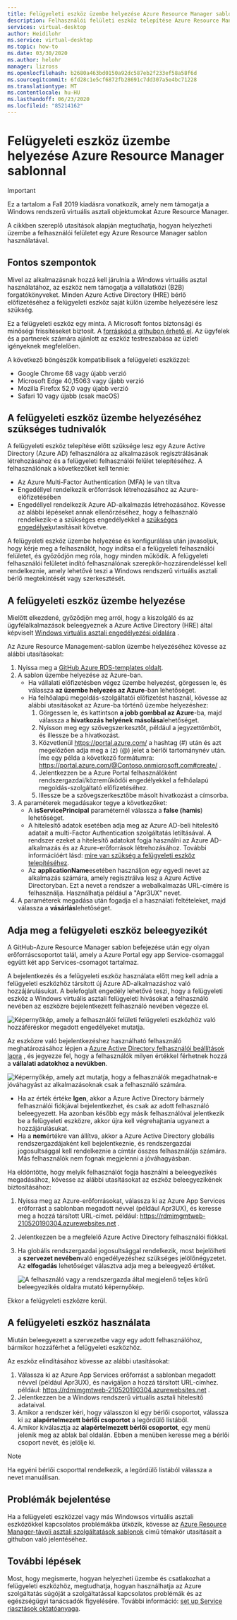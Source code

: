 ```yaml
---
title: Felügyeleti eszköz üzembe helyezése Azure Resource Manager sablonnal – Azure
description: Felhasználói felületi eszköz telepítése Azure Resource Manager sablonnal a Windows rendszerű virtuális asztali erőforrások kezeléséhez.
services: virtual-desktop
author: Heidilohr
ms.service: virtual-desktop
ms.topic: how-to
ms.date: 03/30/2020
ms.author: helohr
manager: lizross
ms.openlocfilehash: b2680a463bd0150a92dc587eb2f233ef58a58f6d
ms.sourcegitcommit: 6fd28c1e5cf6872fb28691c7dd307a5e4bc71228
ms.translationtype: MT
ms.contentlocale: hu-HU
ms.lasthandoff: 06/23/2020
ms.locfileid: "85214162"
---
```

# <a name="deploy-a-management-tool-with-an-azure-resource-manager-template"></a>Felügyeleti eszköz üzembe helyezése Azure Resource Manager sablonnal

>[!IMPORTANT]
>Ez a tartalom a Fall 2019 kiadásra vonatkozik, amely nem támogatja a Windows rendszerű virtuális asztali objektumokat Azure Resource Manager.

A cikkben szereplő utasítások alapján megtudhatja, hogyan helyezheti üzembe a felhasználói felületet egy Azure Resource Manager sablon használatával.

## <a name="important-considerations"></a>Fontos szempontok

Mivel az alkalmazásnak hozzá kell járulnia a Windows virtuális asztal használatához, az eszköz nem támogatja a vállalatközi (B2B) forgatókönyveket. Minden Azure Active Directory (HRE) bérlő előfizetéséhez a felügyeleti eszköz saját külön üzembe helyezésére lesz szükség.

Ez a felügyeleti eszköz egy minta. A Microsoft fontos biztonsági és minőségi frissítéseket biztosít. A [forráskód a githubon érhető el](https://github.com/Azure/RDS-Templates/tree/master/wvd-templates/wvd-management-ux/deploy). Az ügyfelek és a partnerek számára ajánlott az eszköz testreszabása az üzleti igényeknek megfelelően.

A következő böngészők kompatibilisek a felügyeleti eszközzel:
- Google Chrome 68 vagy újabb verzió
- Microsoft Edge 40,15063 vagy újabb verzió
- Mozilla Firefox 52,0 vagy újabb verzió
- Safari 10 vagy újabb (csak macOS)

## <a name="what-you-need-to-deploy-the-management-tool"></a>A felügyeleti eszköz üzembe helyezéséhez szükséges tudnivalók

A felügyeleti eszköz telepítése előtt szüksége lesz egy Azure Active Directory (Azure AD) felhasználóra az alkalmazások regisztrálásának létrehozásához és a felügyeleti felhasználói felület telepítéséhez. A felhasználónak a következőket kell tennie:

- Az Azure Multi-Factor Authentication (MFA) le van tiltva
- Engedéllyel rendelkezik erőforrások létrehozásához az Azure-előfizetésében
- Engedéllyel rendelkezik Azure AD-alkalmazás létrehozásához. Kövesse az alábbi lépéseket annak ellenőrzéséhez, hogy a felhasználó rendelkezik-e a szükséges engedélyekkel a [szükséges engedélyek](../../active-directory/develop/howto-create-service-principal-portal.md#required-permissions)utasításait követve.

A felügyeleti eszköz üzembe helyezése és konfigurálása után javasoljuk, hogy kérje meg a felhasználót, hogy indítsa el a felügyeleti felhasználói felületet, és győződjön meg róla, hogy minden működik. A felügyeleti felhasználói felületet indító felhasználónak szerepkör-hozzárendeléssel kell rendelkeznie, amely lehetővé teszi a Windows rendszerű virtuális asztali bérlő megtekintését vagy szerkesztését.

## <a name="deploy-the-management-tool"></a>A felügyeleti eszköz üzembe helyezése

Mielőtt elkezdené, győződjön meg arról, hogy a kiszolgáló és az ügyfélalkalmazások beleegyeznek a Azure Active Directory (HRE) által képviselt [Windows virtuális asztali engedélyezési oldalára](https://rdweb.wvd.microsoft.com) .

Az Azure Resource Management-sablon üzembe helyezéséhez kövesse az alábbi utasításokat:

1. Nyissa meg a [GitHub Azure RDS-templates oldalt](https://github.com/Azure/RDS-Templates/tree/master/wvd-templates/wvd-management-ux/deploy).
2. A sablon üzembe helyezése az Azure-ban.
    - Ha vállalati előfizetésben végez üzembe helyezést, görgessen le, és válassza **az üzembe helyezés az Azure**-ban lehetőséget.
    - Ha felhőalapú megoldás-szolgáltatói előfizetést használ, kövesse az alábbi utasításokat az Azure-ba történő üzembe helyezéshez:
        1. Görgessen le, és kattintson **a jobb gombbal az Azure**-ba, majd válassza a **hivatkozás helyének másolása**lehetőséget.
        2. Nyisson meg egy szövegszerkesztőt, például a jegyzettömböt, és illessze be a hivatkozást.
        3. Közvetlenül <https://portal.azure.com/> a hashtag (#) után és azt megelőzően adja meg a (z) (@) jelet a bérlői tartománynév után. Íme egy példa a következő formátumra: <https://portal.azure.com/@Contoso.onmicrosoft.com#create/> .
        4. Jelentkezzen be a Azure Portal felhasználóként rendszergazdai/közreműködői engedélyekkel a felhőalapú megoldás-szolgáltató előfizetéséhez.
        5. Illessze be a szövegszerkesztőbe másolt hivatkozást a címsorba.
3. A paraméterek megadásakor tegye a következőket:
    - A **isServicePrincipal** paraméternél válassza a **false (hamis**) lehetőséget.
    - A hitelesítő adatok esetében adja meg az Azure AD-beli hitelesítő adatait a multi-Factor Authentication szolgáltatás letiltásával. A rendszer ezeket a hitelesítő adatokat fogja használni az Azure AD-alkalmazás és az Azure-erőforrások létrehozásához. További információért lásd: [mire van szükség a felügyeleti eszköz telepítéséhez](#what-you-need-to-deploy-the-management-tool).
    - Az **applicationName**esetében használjon egy egyedi nevet az alkalmazás számára, amely regisztrálva lesz a Azure Active Directoryban. Ezt a nevet a rendszer a webalkalmazás URL-címére is felhasználja. Használhatja például a "Apr3UX" nevet.
4. A paraméterek megadása után fogadja el a használati feltételeket, majd válassza a **vásárlás**lehetőséget.

## <a name="provide-consent-for-the-management-tool"></a>Adja meg a felügyeleti eszköz beleegyezikét

A GitHub-Azure Resource Manager sablon befejezése után egy olyan erőforráscsoportot talál, amely a Azure Portal egy app Service-csomaggal együtt két app Services-csomagot tartalmaz.

A bejelentkezés és a felügyeleti eszköz használata előtt meg kell adnia a felügyeleti eszközhöz társított új Azure AD-alkalmazáshoz való hozzájárulásukat. A belefoglalt engedély lehetővé teszi, hogy a felügyeleti eszköz a Windows virtuális asztali felügyeleti hívásokat a felhasználó nevében az eszközre bejelentkezett felhasználó nevében végezze el.

![Képernyőkép, amely a felhasználói felületi felügyeleti eszközhöz való hozzáféréskor megadott engedélyeket mutatja.](../media/management-ui-delegated-permissions.png)

Az eszközre való bejelentkezéshez használható felhasználó meghatározásához lépjen a [Azure Active Directory felhasználói beállítások lapra](https://portal.azure.com/#blade/Microsoft_AAD_IAM/StartboardApplicationsMenuBlade/UserSettings/menuId/) , és jegyezze fel, hogy a felhasználók milyen értékkel férhetnek hozzá a **vállalati adatokhoz a nevükben**.

![Képernyőkép, amely azt mutatja, hogy a felhasználók megadhatnak-e jóváhagyást az alkalmazásoknak csak a felhasználó számára.](../media/management-ui-user-consent-allowed.png)

- Ha az érték értéke **Igen**, akkor a Azure Active Directory bármely felhasználói fiókjával bejelentkezhet, és csak az adott felhasználó beleegyezett. Ha azonban később egy másik felhasználóval jelentkezik be a felügyeleti eszközre, akkor újra kell végrehajtania ugyanezt a hozzájárulásukat.
- Ha a **nem**értékre van állítva, akkor a Azure Active Directory globális rendszergazdájaként kell bejelentkeznie, és rendszergazdai jogosultsággal kell rendelkeznie a címtár összes felhasználója számára. Más felhasználók nem fognak megjelenni a jóváhagyásban.


Ha eldöntötte, hogy melyik felhasználót fogja használni a beleegyezikés megadásához, kövesse az alábbi utasításokat az eszköz beleegyezikének biztosításához:

1. Nyissa meg az Azure-erőforrásokat, válassza ki az Azure App Services erőforrást a sablonban megadott névvel (például Apr3UX), és keresse meg a hozzá társított URL-címet. például: <https://rdmimgmtweb-210520190304.azurewebsites.net> .
2. Jelentkezzen be a megfelelő Azure Active Directory felhasználói fiókkal.
3. Ha globális rendszergazdai jogosultsággal rendelkezik, most bejelölheti a **szervezet nevében**való engedélyezéshez szükséges jelölőnégyzetet. Az **elfogadás** lehetőséget választva adja meg a beleegyező értéket.

   ![A felhasználó vagy a rendszergazda által megjelenő teljes körű beleegyezikés oldalra mutató képernyőkép.](../media/management-ui-consent-page.png)

Ekkor a felügyeleti eszközre kerül.

## <a name="use-the-management-tool"></a>A felügyeleti eszköz használata

Miután beleegyezett a szervezetbe vagy egy adott felhasználóhoz, bármikor hozzáférhet a felügyeleti eszközhöz.

Az eszköz elindításához kövesse az alábbi utasításokat:

1. Válassza ki az Azure App Services erőforrást a sablonban megadott névvel (például Apr3UX), és navigáljon a hozzá társított URL-címhez. például: <https://rdmimgmtweb-210520190304.azurewebsites.net> .
2. Jelentkezzen be a Windows rendszerű virtuális asztali hitelesítő adataival.
3. Amikor a rendszer kéri, hogy válasszon ki egy bérlői csoportot, válassza ki az **alapértelmezett bérlői csoportot** a legördülő listából.
4. Amikor kiválasztja az **alapértelmezett bérlői csoportot**, egy menü jelenik meg az ablak bal oldalán. Ebben a menüben keresse meg a bérlői csoport nevét, és jelölje ki.

  > [!NOTE]
  > Ha egyéni bérlői csoporttal rendelkezik, a legördülő listából válassza a nevet manuálisan.

## <a name="report-issues"></a>Problémák bejelentése

Ha a felügyeleti eszközzel vagy más Windowsos virtuális asztali eszközökkel kapcsolatos problémákba ütközik, kövesse az [Azure Resource Manager-távoli asztali szolgáltatások sablonok](https://github.com/Azure/RDS-Templates/blob/master/README.md) című témakör utasításait a githubon való jelentéséhez.

## <a name="next-steps"></a>További lépések

Most, hogy megismerte, hogyan helyezheti üzembe és csatlakozhat a felügyeleti eszközhöz, megtudhatja, hogyan használhatja az Azure szolgáltatás súgóját a szolgáltatással kapcsolatos problémák és az egészségügyi tanácsadók figyelésére. További információ: [set up Service riasztások oktatóanyaga](set-up-service-alerts-2019.md).